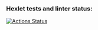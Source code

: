 ### Hexlet tests and linter status:
[![Actions Status](https://github.com/Trickst4/fullstack-javascript-project-46/actions/workflows/hexlet-check.yml/badge.svg)](https://github.com/Trickst4/fullstack-javascript-project-46/actions)